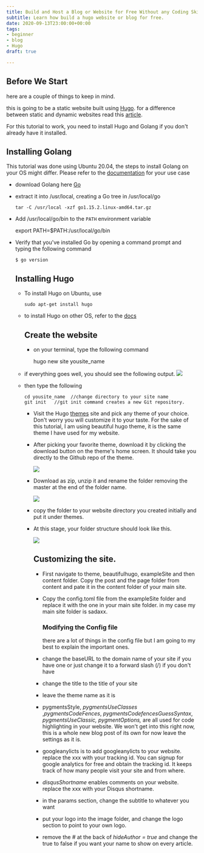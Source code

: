 ```yaml
---
title: Build and Host a Blog or Website for Free Without any Coding Skills in 50 mins
subtitle: Learn how build a hugo website or blog for free.
date: 2020-09-13T23:00:00+00:00
tags:
- beginner
- blog
- Hugo
draft: true

---
```

## **Before We Start**

here are a couple of things to keep in mind.

this is going to be a static website built using [Hugo](https://gohugo.io/documentation/). for a difference between static and dynamic websites read this [article](https://wpamelia.com/static-vs-dynamic-website/#:\~:text=Static%20websites%20are%20ones%20that,databases%20in%20addition%20to%20HTML.).

For this tutorial to work, you need to install Hugo and Golang if you don't already have it installed.

## **Installing Golang**

This tutorial was done using Ubuntu 20.04, the steps to install Golang on your OS might differ. Please refer to the [documentation](https://golang.org/doc/install?download=go1.15.2.linux-amd64.tar.gz#install) for your use case

* download Golang here [Go](https://golang.org/dl/go1.15.2.linux-amd64.tar.gz "Go")
* extract it into /usr/local, creating a Go tree in /usr/local/go

      tar -C /usr/local -xzf go1.15.2.linux-amd64.tar.gz
* Add /usr/local/go/bin to the `PATH` environment variable

    export PATH=$PATH:/usr/local/go/bin

* Verify that you've installed Go by opening a command prompt and typing the following command

      $ go version

  ## Installing Hugo
  * To install Hugo on Ubuntu, use

        sudo apt-get install hugo
  * to install Hugo on other OS, refer to the [docs](https://gohugo.io/getting-started/installing/ "Install Hugo")

    ## Create the website
    * on your terminal, type the following command

        hugo new site yousite_name
  * if everything goes well, you should see the following output. ![](/uploads/screenshot-from-2020-09-14-15-25-53.png)
  * then type the following 

        cd yousite_name  //change directory to your site name
        git init   //git init command creates a new Git repository.
    * Visit the Hugo [themes](https://themes.gohugo.io/ "Themes") site and pick any theme of your choice. Don't worry you will customize it to your taste. For the sake of this tutorial, I am using beautiful hugo theme, it is the same theme I have used for my website. 
    * After picking your favorite theme, download it by clicking the download button on the theme's home screen. It should take you directly to the Github repo of the theme. 

      ![](/uploads/screenshot-from-2020-09-14-15-41-54.png)
    * Download as zip, unzip it and rename the folder removing the master at the end of the folder name.

      ![](/uploads/a.png)
    * copy the folder to your website directory you created initially and put it under themes.
    * At this stage, your folder structure should look like this.

      ![](/uploads/screenshot-from-2020-09-14-15-55-33.png)

      ## Customizing the site.
      * First navigate to  theme, beautifulhugo, exampleSite and then content folder. Copy the post and the page folder from content and pate it in the content folder of your main site.
      * Copy the config.toml file from the exampleSite folder and replace it with the one in your main site folder. in my case my main site folder is sadaxx.

        ### Modifying the Config file

        there are a lot of things in the config file but  I am going to my best to explain the important ones. 
      * change the baseURL to the domain name of your site if you have one or just change it to a forward slash (/) if you don't have 
      * change the title to the title of your site
      * leave the theme name as it is
      * pygmentsStyle, _pygmentsUseClasses_ ,_pygmentsCodeFences_, _pygmentsCodefencesGuessSyntax_, _pygmentsUseClassic, pygmentOptions,_  are all used for code highlighting in your website. We won't get into this right now, this is a whole new blog post of its own for now leave the settings as it is. 
      * googleanylicts is to add googleanylicts to your website. replace the xxx with your tracking id. You can signup for google analytics for free and obtain the tracking id. It keeps track of how many people visit your site and from where.
      * _disqusShortname_ enables comments on your website. replace the xxx with your Disqus shortname. 
      * in the params section, change the subtitle to whatever you want
      * put your logo into the image folder, and change the logo section to point to your own logo. 
      * remove the # at the back of _hideAuthor = true_ and change the true to false if you want your name to show on every article. 